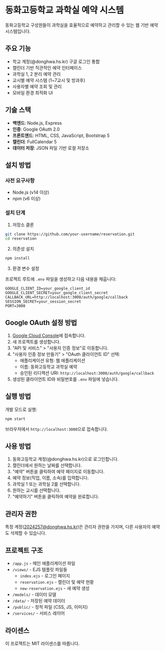 # 동화고등학교 과학실 예약 시스템

동화고등학교 구성원들이 과학실을 효율적으로 예약하고 관리할 수 있는 웹 기반 예약 시스템입니다.

## 주요 기능

- 학교 계정(@donghwa.hs.kr) 구글 로그인 통합
- 캘린더 기반 직관적인 예약 인터페이스
- 과학실 1, 2 분리 예약 관리
- 교시별 예약 시스템 (1~7교시 및 방과후)
- 사용자별 예약 조회 및 관리
- 모바일 환경 최적화 UI

## 기술 스택

- **백엔드**: Node.js, Express
- **인증**: Google OAuth 2.0
- **프론트엔드**: HTML, CSS, JavaScript, Bootstrap 5
- **캘린더**: FullCalendar 5
- **데이터 저장**: JSON 파일 기반 로컬 저장소

## 설치 방법

### 사전 요구사항

- Node.js (v14 이상)
- npm (v6 이상)

### 설치 단계

1. 저장소 클론

```bash
git clone https://github.com/your-username/reservation.git
cd reservation
```

2. 의존성 설치

```bash
npm install
```

3. 환경 변수 설정

프로젝트 루트에 `.env` 파일을 생성하고 다음 내용을 채웁니다:

```
GOOGLE_CLIENT_ID=your_google_client_id
GOOGLE_CLIENT_SECRET=your_google_client_secret
CALLBACK_URL=http://localhost:3000/auth/google/callback
SESSION_SECRET=your_session_secret
PORT=3000
```

## Google OAuth 설정 방법

1. [Google Cloud Console](https://console.cloud.google.com/)에 접속합니다.
2. 새 프로젝트를 생성합니다.
3. "API 및 서비스" > "사용자 인증 정보"로 이동합니다.
4. "사용자 인증 정보 만들기" > "OAuth 클라이언트 ID" 선택:
   - 애플리케이션 유형: 웹 애플리케이션
   - 이름: 동화고등학교 과학실 예약
   - 승인된 리디렉션 URI: `http://localhost:3000/auth/google/callback`
5. 생성된 클라이언트 ID와 비밀번호를 `.env` 파일에 넣습니다.

## 실행 방법

개발 모드로 실행:

```bash
npm start
```

브라우저에서 `http://localhost:3000`으로 접속합니다.

## 사용 방법

1. 동화고등학교 계정(@donghwa.hs.kr)으로 로그인합니다.
2. 캘린더에서 원하는 날짜를 선택합니다.
3. "예약" 버튼을 클릭하여 예약 페이지로 이동합니다.
4. 예약 정보(직업, 이름, 소속)를 입력합니다.
5. 과학실 1 또는 과학실 2를 선택합니다.
6. 원하는 교시를 선택합니다.
7. "예약하기" 버튼을 클릭하여 예약을 완료합니다.

## 관리자 권한

특정 계정(2024257@donghwa.hs.kr)은 관리자 권한을 가지며, 다른 사용자의 예약도 삭제할 수 있습니다.

## 프로젝트 구조

- `/app.js` - 메인 애플리케이션 파일
- `/views/` - EJS 템플릿 파일들
   - `index.ejs` - 로그인 페이지
   - `reservation.ejs` - 캘린더 및 예약 현황
   - `new-reservation.ejs` - 새 예약 생성
- `/models/` - 데이터 모델
- `/data/` - 저장된 예약 데이터
- `/public/` - 정적 파일 (CSS, JS, 이미지)
- `/services/` - 서비스 레이어

## 라이센스

이 프로젝트는 MIT 라이센스를 따릅니다. 